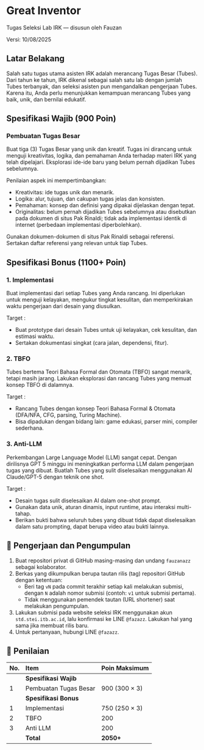 # Great Inventor
Tugas Seleksi Lab IRK — disusun oleh Fauzan

Versi: 10/08/2025

## Latar Belakang
Salah satu tugas utama asisten IRK adalah merancang Tugas Besar (Tubes). Dari tahun ke tahun, IRK dikenal sebagai salah satu lab dengan jumlah Tubes terbanyak, dan seleksi asisten pun mengandalkan pengerjaan Tubes. Karena itu, Anda perlu menunjukkan kemampuan merancang Tubes yang baik, unik, dan bernilai edukatif.

## Spesifikasi Wajib (900 Poin)

### Pembuatan Tugas Besar

Buat tiga (3) Tugas Besar yang unik dan kreatif. Tugas ini dirancang untuk menguji kreativitas, logika, dan pemahaman Anda terhadap materi IRK yang telah dipelajari. Eksplorasi ide-ide baru yang belum pernah dijadikan Tubes sebelumnya.

Penilaian aspek ini mempertimbangkan:
- Kreativitas: ide tugas unik dan menarik.
- Logika: alur, tujuan, dan cakupan tugas jelas dan konsisten.
- Pemahaman: konsep dan definisi yang dipakai dijelaskan dengan tepat.
- Originalitas: belum pernah dijadikan Tubes sebelumnya atau disebutkan pada dokumen di situs Pak Rinaldi; tidak ada implementasi identik di internet (perbedaan implementasi diperbolehkan).

Gunakan dokumen-dokumen di situs Pak Rinaldi sebagai referensi. Sertakan daftar referensi yang relevan untuk tiap Tubes.

## Spesifikasi Bonus (1100+ Poin)

### 1. Implementasi

Buat implementasi dari setiap Tubes yang Anda rancang. Ini diperlukan untuk menguji kelayakan, mengukur tingkat kesulitan, dan memperkirakan waktu pengerjaan dari desain yang diusulkan.

Target :
- Buat prototype dari desain Tubes untuk uji kelayakan, cek kesulitan, dan estimasi waktu.
- Sertakan dokumentasi singkat (cara jalan, dependensi, fitur).

### 2. TBFO

Tubes bertema Teori Bahasa Formal dan Otomata (TBFO) sangat menarik, tetapi masih jarang. Lakukan eksplorasi dan rancang Tubes yang memuat konsep TBFO di dalamnya.

Target :
- Rancang Tubes dengan konsep Teori Bahasa Formal & Otomata (DFA/NFA, CFG, parsing, Turing Machine).
- Bisa dipadukan dengan bidang lain: game edukasi, parser mini, compiler sederhana.

### 3. Anti-LLM

Perkembangan Large Language Model (LLM) sangat cepat. Dengan dirilisnya GPT 5 minggu ini meningkatkan performa LLM dalam pengerjaan tugas yang dibuat. Buatlah Tubes yang sulit diselesaikan menggunakan AI Claude/GPT-5 dengan teknik one shot.

Target :
- Desain tugas sulit diselesaikan AI dalam one-shot prompt.
- Gunakan data unik, aturan dinamis, input runtime, atau interaksi multi-tahap.
- Berikan bukti bahwa seluruh tubes yang dibuat tidak dapat diselesaikan dalam satu prompting, dapat berupa video atau bukti lainnya.


## 📂 Pengerjaan dan Pengumpulan
1. Buat repositori privat di GitHub masing-masing dan undang `fauzanazz` sebagai kolaborator.
2. Berkas yang dikumpulkan berupa tautan rilis (tag) repositori GitHub dengan ketentuan:
   - Beri tag `vN` pada commit terakhir setiap kali melakukan submisi, dengan `N` adalah nomor submisi (contoh: `v1` untuk submisi pertama).
   - Tidak menggunakan pemendek tautan (URL shortener) saat melakukan pengumpulan.
3. Lakukan submisi pada website seleksi IRK menggunakan akun `std.stei.itb.ac.id`, lalu konfirmasi ke LINE `@fazazz`. Lakukan hal yang sama jika membuat rilis baru.
4. Untuk pertanyaan, hubungi LINE `@fazazz`.

## 📌 Penilaian

| No. | Item                  | Poin Maksimum   |
| :-- | :-------------------- | :-------------- |
|     | **Spesifikasi Wajib** |                 |
| 1   | Pembuatan Tugas Besar | 900 (300 × 3)   |
|     | **Spesifikasi Bonus** |                 |
| 1   | Implementasi          | 750 (250 × 3)   |
| 2   | TBFO                  | 200             |
| 3   | Anti LLM              | 200
|     | **Total**             | **2050+**       |
